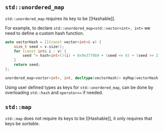 ## `std::unordered_map`

`std::unordered_map` requires its key to be [[Hashable]]. 

For example, to declare `std::unordered_map<std::vector<int>, int>` we need to define a custom hash function. 

```cpp
auto vectorHash = [](const vector<int>& v) {
	size_t seed = v.size();
	for (const int& i : v) {
		seed ^= hash<int>()(i) + 0x9e3779b9 + (seed << 6) + (seed >> 2);
	}
	return seed;
};

unordered_map<vector<int>, int, decltype(vectorHash)> myMap(vectorHash);
```

Using user defined types as keys for `std::unordered_map`, can be done by overloading `std::hash` and `operator==` if needed.

## `std::map`

`std::map` does not require its keys to be [[Hashable]], it only requires that keys be *sortable*.